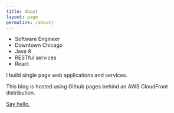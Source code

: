 ```yaml
---
title: About
layout: page
permalink: /about/
---
```


<p class="lead">
	<ul>
		<li>Software Engineer</li>
		<li>Downtown Chicago</li>
		<li>Java 8</li>
		<li>RESTful services</li>
		<li>React</li>
	</ul>
</p>

<p>I build single page web applications and services.</p>

<p>This blog is hosted using Github pages behind an AWS CloudFront distribution.</p>

<p><a href="mailto:moody.salem@gmail.com?subject=Hello%20Moody">Say hello.</a></p>